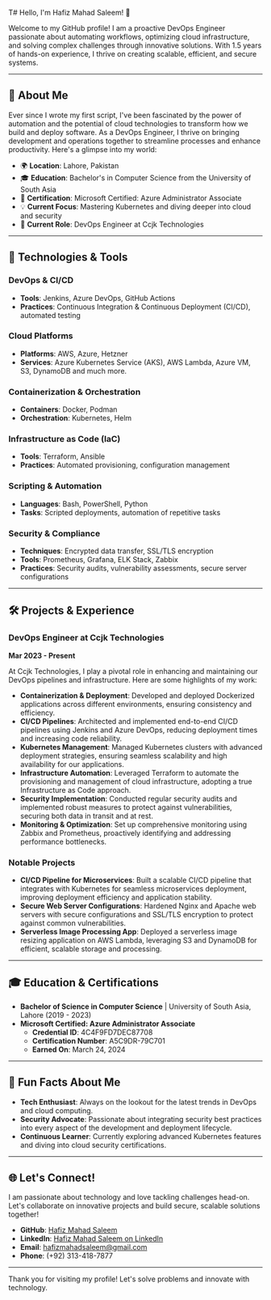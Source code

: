 T# Hello, I'm Hafiz Mahad Saleem! 👋

Welcome to my GitHub profile! I am a proactive DevOps Engineer passionate about automating workflows, optimizing cloud infrastructure, and solving complex challenges through innovative solutions. With 1.5 years of hands-on experience, I thrive on creating scalable, efficient, and secure systems.

---

## 🚀 About Me

Ever since I wrote my first script, I've been fascinated by the power of automation and the potential of cloud technologies to transform how we build and deploy software. As a DevOps Engineer, I thrive on bringing development and operations together to streamline processes and enhance productivity. Here's a glimpse into my world:

- 🌍 **Location**: Lahore, Pakistan
- 🎓 **Education**: Bachelor's in Computer Science from the University of South Asia
- 📜 **Certification**: Microsoft Certified: Azure Administrator Associate
- 💡 **Current Focus**: Mastering Kubernetes and diving deeper into cloud and security
- 💼 **Current Role**: DevOps Engineer at Ccjk Technologies


---

## 🔧 Technologies & Tools

### DevOps & CI/CD
- **Tools**: Jenkins, Azure DevOps, GitHub Actions
- **Practices**: Continuous Integration & Continuous Deployment (CI/CD), automated testing

### Cloud Platforms
- **Platforms**: AWS, Azure, Hetzner
- **Services**: Azure Kubernetes Service (AKS), AWS Lambda, Azure VM, S3, DynamoDB and much more.

### Containerization & Orchestration
- **Containers**: Docker, Podman
- **Orchestration**: Kubernetes, Helm

### Infrastructure as Code (IaC)
- **Tools**: Terraform, Ansible
- **Practices**: Automated provisioning, configuration management

### Scripting & Automation
- **Languages**: Bash, PowerShell, Python
- **Tasks**: Scripted deployments, automation of repetitive tasks

### Security & Compliance
- **Techniques**: Encrypted data transfer, SSL/TLS encryption
- **Tools**: Prometheus, Grafana, ELK Stack, Zabbix
- **Practices**: Security audits, vulnerability assessments, secure server configurations

---

## 🛠️ Projects & Experience

### DevOps Engineer at Ccjk Technologies
**Mar 2023 - Present**

At Ccjk Technologies, I play a pivotal role in enhancing and maintaining our DevOps pipelines and infrastructure. Here are some highlights of my work:

- **Containerization & Deployment**: Developed and deployed Dockerized applications across different environments, ensuring consistency and efficiency.
- **CI/CD Pipelines**: Architected and implemented end-to-end CI/CD pipelines using Jenkins and Azure DevOps, reducing deployment times and increasing code reliability.
- **Kubernetes Management**: Managed Kubernetes clusters with advanced deployment strategies, ensuring seamless scalability and high availability for our applications.
- **Infrastructure Automation**: Leveraged Terraform to automate the provisioning and management of cloud infrastructure, adopting a true Infrastructure as Code approach.
- **Security Implementation**: Conducted regular security audits and implemented robust measures to protect against vulnerabilities, securing both data in transit and at rest.
- **Monitoring & Optimization**: Set up comprehensive monitoring using Zabbix and Prometheus, proactively identifying and addressing performance bottlenecks.

### Notable Projects

- **CI/CD Pipeline for Microservices**: Built a scalable CI/CD pipeline that integrates with Kubernetes for seamless microservices deployment, improving deployment efficiency and application stability.
- **Secure Web Server Configurations**: Hardened Nginx and Apache web servers with secure configurations and SSL/TLS encryption to protect against common vulnerabilities.
- **Serverless Image Processing App**: Deployed a serverless image resizing application on AWS Lambda, leveraging S3 and DynamoDB for efficient, scalable storage and processing.

---

## 🎓 Education & Certifications

- **Bachelor of Science in Computer Science** | University of South Asia, Lahore (2019 - 2023)
- **Microsoft Certified: Azure Administrator Associate**
  - **Credential ID**: 4C4F9FD7DEC87708
  - **Certification Number**: A5C9DR-79C701
  - **Earned On**: March 24, 2024

---

## 🌟 Fun Facts About Me

- **Tech Enthusiast**: Always on the lookout for the latest trends in DevOps and cloud computing.
- **Security Advocate**: Passionate about integrating security best practices into every aspect of the development and deployment lifecycle.
- **Continuous Learner**: Currently exploring advanced Kubernetes features and diving into cloud security certifications.

---

## 🌐 Let's Connect!

I am passionate about technology and love tackling challenges head-on. Let's collaborate on innovative projects and build secure, scalable solutions together!

- **GitHub**: [Hafiz Mahad Saleem](https://github.com/hafizmahadsaleem)
- **LinkedIn**: [Hafiz Mahad Saleem on LinkedIn](www.linkedin.com/in/hafizmahad)
- **Email**: [hafizmahadsaleem@gmail.com](mailto:hafizmahadsaleem@gmail.com)
- **Phone**: (+92) 313-418-7877

---

Thank you for visiting my profile! Let's solve problems and innovate with technology.
